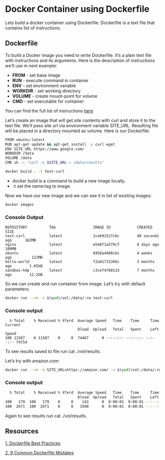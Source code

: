 # Docker Container using Dockerfile
Lets build a docker container using Dockerfile. Dockerfile is a text file that contains list of instructions.

## Dockerfile
To build a Docker image you need to write Dockerfile. It’s a plain text file with instructions and its arguments. Here is the description of instructions we’ll use in next example:

* **FROM** - set base image
* **RUN** - execute command in container
* **ENV** - set environment variable
* **WORKDIR** - set working directory
* **VOLUME** - create mount-point for volume
* **CMD** - set executable for container

You can find the full list of instructions [here](https://docs.docker.com/engine/reference/builder/)

Let’s create an image that will get site contents with curl and store it to the text file. We’ll pass site url via environment variable SITE_URL. Resulting file will be placed in a directory mounted as volume. Here is our Dockerfile:

```sh
FROM ubuntu:latest
RUN apt-get update && apt-get install -y curl wget
ENV SITE_URL https://www.google.com/
WORKDIR /data
VOLUME /data
CMD sh -c "curl -L $SITE_URL > /data/results"
```

```sh
docker build . -t test-curl
```

* docker build is a command to build a new image locally.
* -t set the name:tag to image.

Now we have our new image and we can see it in list of existing images:
```sh
docker images
```
### Console Output
```
REPOSITORY          TAG                 IMAGE ID            CREATED             SIZE
test-curl           latest              2ceb91527cbc        48 seconds ago      162MB
nginx               latest              e548f1a579cf        8 days ago          109MB
ubuntu              latest              0458a4468cbc        4 weeks ago         112MB
hello-world         latest              f2a91732366c        3 months ago        1.85kB
sandbox-hdp         latest              c3cef4760133        7 months ago        12.2GB
```

So we can create and run container from image. Let’s try with default parameters:
```sh
docker run --rm -v $(pwd)/vol:/data/:rw test-curl
```
### Console output
```
  % Total    % Received % Xferd  Average Speed   Time    Time     Time  Current
                                 Dload  Upload   Total   Spent    Left  Speed
100 11587    0 11587    0     0  74467      0 --:--:-- --:--:-- --:--:-- 74754
```
To see results saved to file run cat ./vol/results.

Let’s try with amazon.com:
```sh
docker run --rm -e SITE_URL=https://amazon.com/ -v $(pwd)/vol:/data/:rw test-curl
```
### Console output
```sh
  % Total    % Received % Xferd  Average Speed   Time    Time     Time  Current
                                 Dload  Upload   Total   Spent    Left  Speed
100   179  100   179    0     0    142      0  0:00:01  0:00:01 --:--:--   142
100  2671  100  2671    0     0   1508      0  0:00:01  0:00:01 --:--:-- 1304k
```
Again to see results run cat ./vol/results.

## Resources
[1. Dockerfile Best Practices](https://docs.docker.com/develop/develop-images/dockerfile_best-practices/)

[2. 9 Common Dockerfile Mistakes](https://runnable.com/blog/9-common-dockerfile-mistakes)
